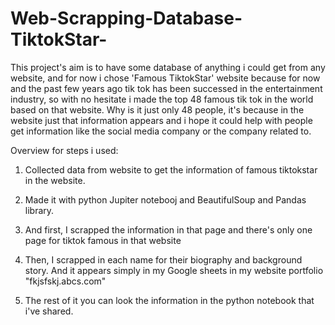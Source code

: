 # Web-Scrapping-Database-TiktokStar-
This project's aim is to have some database of anything i could get from any website, and for now i chose 'Famous TiktokStar' website because for now and the past few years ago tik tok has been successed in the entertainment industry, so with no hesitate i made the top 48 famous tik tok in the world based on that website.
Why is it just only 48 people, it's because in the website just that information appears and i hope it could help with people get information like the social media company or the company related to.

Overview for steps i used:
1. Collected data from website to get the information of famous tiktokstar in the website.

2. Made it with python Jupiter notebooj and BeautifulSoup and Pandas library.

3. And first, I scrapped the information in that page and there's only one page for tiktok famous in that website

4. Then, I scrapped in each name for their biography and background story. And it appears simply in my Google sheets in my website portfolio "fkjsfskj.abcs.com"
5. The rest of it you can look the information in the python notebook that i've shared.

